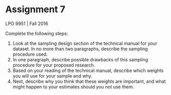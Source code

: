 Assignment 7
================
LPO 9951 | Fall 2016

Complete the following steps:

1.  Look at the sampling design section of the technical manual for your dataset. In no more than two paragraphs, describe the sampling procedure used.
2.  In one paragraph, describe possible drawbacks of this sampling procedure for your proposed research.
3.  Based on your reading of the technical manual, describe which weights you will use for your sample and why.
4.  Next, describe why you think that these weights are important, and what might happen to your estimates should you not use them.

<br>
